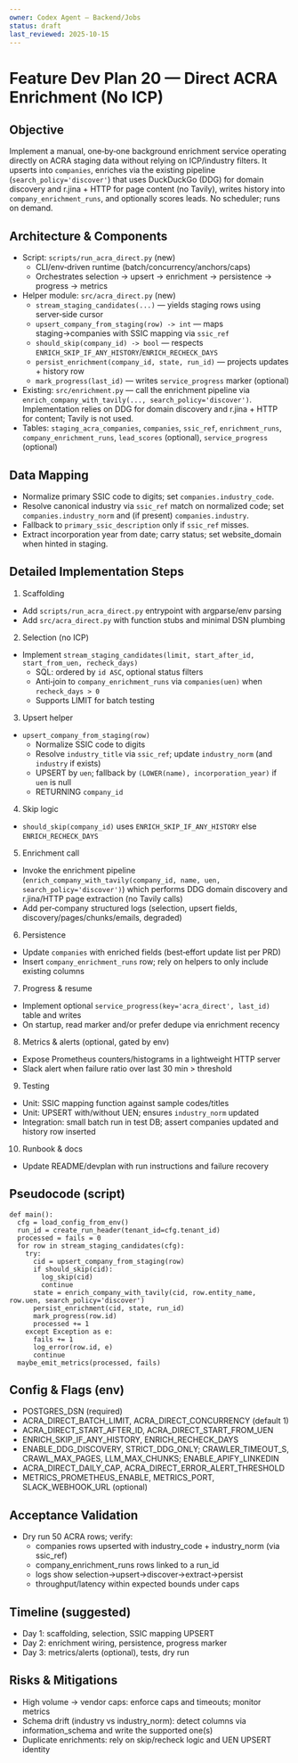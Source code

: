 ```yaml
---
owner: Codex Agent – Backend/Jobs
status: draft
last_reviewed: 2025-10-15
---
```


# Feature Dev Plan 20 — Direct ACRA Enrichment (No ICP)

## Objective
Implement a manual, one‑by‑one background enrichment service operating directly on ACRA staging data without relying on ICP/industry filters. It upserts into `companies`, enriches via the existing pipeline (`search_policy='discover'`) that uses DuckDuckGo (DDG) for domain discovery and r.jina + HTTP for page content (no Tavily), writes history into `company_enrichment_runs`, and optionally scores leads. No scheduler; runs on demand.

## Architecture & Components
- Script: `scripts/run_acra_direct.py` (new)
  - CLI/env‑driven runtime (batch/concurrency/anchors/caps)
  - Orchestrates selection → upsert → enrichment → persistence → progress → metrics
- Helper module: `src/acra_direct.py` (new)
  - `stream_staging_candidates(...)` — yields staging rows using server‑side cursor
  - `upsert_company_from_staging(row) -> int` — maps staging→companies with SSIC mapping via `ssic_ref`
  - `should_skip(company_id) -> bool` — respects `ENRICH_SKIP_IF_ANY_HISTORY`/`ENRICH_RECHECK_DAYS`
  - `persist_enrichment(company_id, state, run_id)` — projects updates + history row
  - `mark_progress(last_id)` — writes `service_progress` marker (optional)
- Existing: `src/enrichment.py` — call the enrichment pipeline via `enrich_company_with_tavily(..., search_policy='discover')`. Implementation relies on DDG for domain discovery and r.jina + HTTP for content; Tavily is not used.
- Tables: `staging_acra_companies`, `companies`, `ssic_ref`, `enrichment_runs`, `company_enrichment_runs`, `lead_scores` (optional), `service_progress` (optional)

## Data Mapping
- Normalize primary SSIC code to digits; set `companies.industry_code`.
- Resolve canonical industry via `ssic_ref` match on normalized code; set `companies.industry_norm` and (if present) `companies.industry`.
- Fallback to `primary_ssic_description` only if `ssic_ref` misses.
- Extract incorporation year from date; carry status; set website_domain when hinted in staging.

## Detailed Implementation Steps
1. Scaffolding
  - Add `scripts/run_acra_direct.py` entrypoint with argparse/env parsing
  - Add `src/acra_direct.py` with function stubs and minimal DSN plumbing
2. Selection (no ICP)
  - Implement `stream_staging_candidates(limit, start_after_id, start_from_uen, recheck_days)`
    - SQL: ordered by `id ASC`, optional status filters
    - Anti‑join to `company_enrichment_runs` via `companies(uen)` when `recheck_days > 0`
    - Supports LIMIT for batch testing
3. Upsert helper
  - `upsert_company_from_staging(row)`
    - Normalize SSIC code to digits
    - Resolve `industry_title` via `ssic_ref`; update `industry_norm` (and `industry` if exists)
    - UPSERT by `uen`; fallback by `(LOWER(name), incorporation_year)` if `uen` is null
    - RETURNING `company_id`
4. Skip logic
  - `should_skip(company_id)` uses `ENRICH_SKIP_IF_ANY_HISTORY` else `ENRICH_RECHECK_DAYS`
5. Enrichment call
  - Invoke the enrichment pipeline (`enrich_company_with_tavily(company_id, name, uen, search_policy='discover')`) which performs DDG domain discovery and r.jina/HTTP page extraction (no Tavily calls)
  - Add per‑company structured logs (selection, upsert fields, discovery/pages/chunks/emails, degraded)
6. Persistence
  - Update `companies` with enriched fields (best‑effort update list per PRD)
  - Insert `company_enrichment_runs` row; rely on helpers to only include existing columns
7. Progress & resume
  - Implement optional `service_progress(key='acra_direct', last_id)` table and writes
  - On startup, read marker and/or prefer dedupe via enrichment recency
8. Metrics & alerts (optional, gated by env)
  - Expose Prometheus counters/histograms in a lightweight HTTP server
  - Slack alert when failure ratio over last 30 min > threshold
9. Testing
  - Unit: SSIC mapping function against sample codes/titles
  - Unit: UPSERT with/without UEN; ensures `industry_norm` updated
  - Integration: small batch run in test DB; assert companies updated and history row inserted
10. Runbook & docs
  - Update README/devplan with run instructions and failure recovery

## Pseudocode (script)
```
def main():
  cfg = load_config_from_env()
  run_id = create_run_header(tenant_id=cfg.tenant_id)
  processed = fails = 0
  for row in stream_staging_candidates(cfg):
    try:
      cid = upsert_company_from_staging(row)
      if should_skip(cid):
        log_skip(cid)
        continue
      state = enrich_company_with_tavily(cid, row.entity_name, row.uen, search_policy='discover')
      persist_enrichment(cid, state, run_id)
      mark_progress(row.id)
      processed += 1
    except Exception as e:
      fails += 1
      log_error(row.id, e)
      continue
  maybe_emit_metrics(processed, fails)
```

## Config & Flags (env)
- POSTGRES_DSN (required)
- ACRA_DIRECT_BATCH_LIMIT, ACRA_DIRECT_CONCURRENCY (default 1)
- ACRA_DIRECT_START_AFTER_ID, ACRA_DIRECT_START_FROM_UEN
- ENRICH_SKIP_IF_ANY_HISTORY, ENRICH_RECHECK_DAYS
- ENABLE_DDG_DISCOVERY, STRICT_DDG_ONLY; CRAWLER_TIMEOUT_S, CRAWL_MAX_PAGES, LLM_MAX_CHUNKS; ENABLE_APIFY_LINKEDIN
- ACRA_DIRECT_DAILY_CAP, ACRA_DIRECT_ERROR_ALERT_THRESHOLD
- METRICS_PROMETHEUS_ENABLE, METRICS_PORT, SLACK_WEBHOOK_URL (optional)

## Acceptance Validation
- Dry run 50 ACRA rows; verify:
  - companies rows upserted with industry_code + industry_norm (via ssic_ref)
  - company_enrichment_runs rows linked to a run_id
  - logs show selection→upsert→discover→extract→persist
  - throughput/latency within expected bounds under caps

## Timeline (suggested)
- Day 1: scaffolding, selection, SSIC mapping UPSERT
- Day 2: enrichment wiring, persistence, progress marker
- Day 3: metrics/alerts (optional), tests, dry run

## Risks & Mitigations
- High volume → vendor caps: enforce caps and timeouts; monitor metrics
- Schema drift (industry vs industry_norm): detect columns via information_schema and write the supported one(s)
- Duplicate enrichments: rely on skip/recheck logic and UEN UPSERT identity
